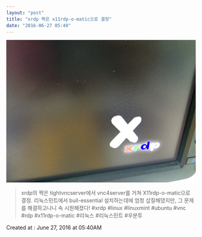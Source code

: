 ```yaml
---
layout: "post"
title: "xrdp 짝은 x11rdp-o-matic으로 결정"
date: "2016-06-27 05:40"
---
```


![Images](/media/2016/06/IMG_8698.JPG)

> xrdp의 짝은 tightvncserver에서 vnc4server를 거쳐 X11rdp-o-matic으로 결정. 리눅스민트에서 buil-essential 설치하는데에 엄청 삽질해댔지만, 그 문제를 해결하고나니 속 시원해졌다! #xrdp #linux #linuxmint #ubuntu #vnc #rdp #x11rdp-o-matic #리눅스 #리눅스민트 #우분투

Created at : June 27, 2016 at 05:40AM
